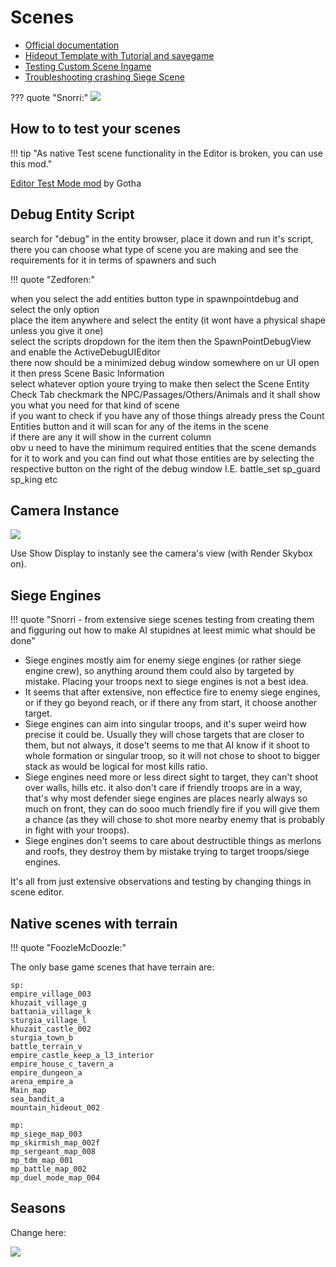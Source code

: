 # Scenes

- [Official documentation](https://moddocs.bannerlord.com/authoring-mission-scenes/)
- [Hideout Template with Tutorial and savegame](https://www.nexusmods.com/mountandblade2bannerlord/mods/3036)
- [Testing Custom Scene Ingame](https://docs.google.com/document/d/1Rwsd9pdv5QA5s3K4oOuJX16_K9A5NaoWh0p78IcUi1w/edit)
- [Troubleshooting crashing Siege Scene](/guides/troubleshooting_siege_scene/)

??? quote "Snorri:"
    ![](/pics/2403070727.png)


## How to to test your scenes

!!! tip "As native Test scene functionality in the Editor is broken, you can use this mod."

[Editor Test Mode mod](/editor/editor_test_mode_mod) by Gotha


## Debug Entity Script

search for "debug" in the entity browser, place it down and run it's script, there you can choose what type of scene you are making and see the requirements for it in terms of spawners and such


!!! quote "Zedforen:"

when you select the add entities button type in spawnpointdebug and select the only option<br>
place the item anywhere and select the entity (it wont have a physical shape unless you give it one)<br>
select the scripts dropdown for the item then the SpawnPointDebugView and enable the ActiveDebugUIEditor<br>
there now should be a minimized debug window somewhere on ur UI open it then press Scene Basic Information<br>
select whatever option youre trying to make then select the Scene Entity Check Tab checkmark the NPC/Passages/Others/Animals and it shall show you what you need for that kind of scene<br>
if you want to check if you have any of those things already press the Count Entities button and it will scan for any of the items in the scene<br>
if there are any it will show in the current column<br>
obv u need to have the minimum required entities that the scene demands for it to work and you can find out what those entities are by selecting the respective button on the right of the debug window I.E. battle_set   sp_guard   sp_king etc<br>


## Camera Instance

![](/pics/2402262002.png)

Use Show Display to instanly see the camera's view (with Render Skybox on).


## Siege Engines

!!! quote "Snorri - from extensive siege scenes testing from creating them and figguring out how to make AI stupidnes at leest mimic what should be done"

* Siege engines mostly aim for enemy siege engines (or rather siege engine crew), so anything around them could also by targeted by mistake. Placing your troops next to siege engines is not a best idea.
* It seems that after extensive, non effectice fire to enemy siege engines, or if they go beyond reach, or if there any from start, it choose another target.
* Siege engines can aim into singular troops, and it's super weird how precise it could be. Usually they will chose targets that are closer to them, but not always, it dose't seems to me that AI know if it shoot to whole formation or singular troop, so it will not chose to shoot to bigger stack as would be logical for most kills ratio.
* Siege engines need more or less direct sight to target, they can't shoot over walls, hills etc. it also don't care if friendly troops are in a way, that's why most defender siege engines are places nearly always so much on front, they can do sooo much friendly fire if you will give them a chance (as they will chose to shot more nearby enemy that is probably in fight with your troops).
* Siege engines don't seems to care about destructible things as merlons and roofs, they destroy them by mistake trying to target troops/siege engines.

It's all from just extensive observations and testing by changing things in scene editor.




## Native scenes with terrain

!!! quote "FoozleMcDoozle:"

The only base game scenes that have terrain are:

    sp:
    empire_village_003
    khuzait_village_g
    battania_village_k
    sturgia_village_l
    khuzait_castle_002
    sturgia_town_b
    battle_terrain_v
    empire_castle_keep_a_l3_interior
    empire_house_c_tavern_a
    empire_dungeon_a
    arena_empire_a
    Main_map
    sea_bandit_a
    mountain_hideout_002

    mp:
    mp_siege_map_003
    mp_skirmish_map_002f
    mp_sergeant_map_008
    mp_tdm_map_001
    mp_battle_map_002
    mp_duel_mode_map_004


## Seasons

Change here:

![](/pics/2505121229.png)

